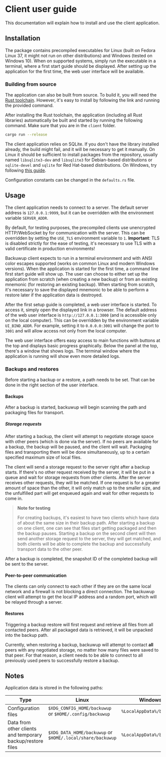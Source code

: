 # Client user guide

This documentation will explain how to install and use the client application.

## Installation
The package contains precompiled executables for Linux (built on Fedora Linux 37, it might not run on other distributions) and Windows (tested on Windows 10). When on supported systems, simply run the executable in a terminal, where a first start guide should be displayed. After setting up the application for the first time, the web user interface will be available.

### Building from source
The application can also be built from source. To build it, you will need the [Rust toolchain](https://www.rust-lang.org/tools/install). However, it's easy to install by following the link and running the provided command.

After installing the Rust toolchain, the application (including all Rust libraries) automatically be built and started by running the following command. Make sure that you are in the `client` folder.

```bash
cargo run --release
```

The client application relies on SQLite. If you don't have the library installed already, the build might fail, and it will be necessary to get it manually. On Linux it should be sufficient to install packages from the repository, usually named `libsqlite3-dev` and `libsqlite3` for Debian-based distributions or `sqlite-devel` and `sqlite` for Red Hat-based distributions. On Windows, try following [this guide](https://github.com/rusqlite/rusqlite#notes-on-building-rusqlite-and-libsqlite3-sys).

Configuration constants can be changed in the `defaults.rs` file.
## Usage
The client application needs to connect to a server. The default server address is `127.0.0.1:9999`, but it can be overridden with the environment variable `SERVER_ADDR`.

By default, for testing purposes, the precompiled clients use unencrypted HTTP/WebSocket by for communication with the server. This can be overridden by setting the `USE_TLS` environment variable to `1`. **Important**: TLS is disabled strictly for the ease of testing, it's necessary to use TLS with a valid certificate in production environments! 

Backuwup client expects to run in a terminal environment and with ANSI color escapes supported (works on common Linux and modern Windows versions). When the application is started for the first time, a command line first start guide will show up. The user can choose to either set up the application from scratch (when creating a new backup) or from an existing mnemonic (for restoring an existing backup). When starting from scratch, it's necessary to save the displayed mnemonic to be able to perform a restore later if the application data is destroyed.

After the first setup guide is completed, a web user interface is started. To access it, simply open the displayed link in a browser. The default address of the web user interface is `http://127.0.0.1:3000` (and is accessible only on the local computer). This can be overridden by the environment variable `UI_BIND_ADDR`. For example, setting it to `0.0.0.0:3001` will change the port to `3001` and will allow access not only from the local computer.

The web user interface offers easy access to main functions with buttons at the top and displays basic progress graphically. Below the panel at the top, there's a window that shows logs. The terminal window where the application is running will show even more detailed logs.

### Backups and restores
Before starting a backup or a restore, a path needs to be set. That can be done in the right section of the user interface. 

#### Backups
After a backup is started, backuwup will begin scanning the path and packaging files for transport.

##### Storage requests
After starting a backup, the client will attempt to negotiate storage space with other peers (which is done via the server). If no peers are available for a backup, the backup will be paused, and the client will wait. Packaging files and transporting them will be done simultaneously, up to a certain specified maximum size of local files. 

The client will send a storage request to the server right after a backup starts. If there's no other request received by the server, it will be put in a queue and wait for storage requests from other clients. After the server receives other requests, they will be matched. If one request is for a greater amount of space than the other, it will only match up to the smaller size, and the unfulfilled part will get enqueued again and wait for other requests to come in.

> **Note for testing**
> 
> For creating backups, it's easiest to have two clients which have data of about the same size in their backup path. After starting a backup on one client, one can see that files start getting packaged and then the backup pauses. Starting a backup on the second client will then send another storage request to the server, they will get matched, and both clients will be able to complete the backup and successfully transport data to the other peer.

After a backup is completed, the snapshot ID of the completed backup will be sent to the server.

#### Peer-to-peer communication
The clients can only connect to each other if they are on the same local network and a firewall is not blocking a direct connection. The backuwup client will attempt to get the local IP address and a random port, which will be relayed through a server. 

#### Restores
Triggering a backup restore will first request and retrieve all files from all contacted peers. After all packaged data is retrieved, it will be unpacked into the backup path.

Currently, when restoring a backup, backuwup will attempt to contact **all** peers with any negotiated storage, no matter how many files were saved to that peer. For that reason, a client needs to be able to connect to all previously used peers to successfully restore a backup.

## Notes
Application data is stored in the following paths:

|Type|Linux|Windows|
|----|-----|--------|
|Configuration files|`$XDG_CONFIG_HOME/backuwup` or `$HOME/.config/backuwup`|`%LocalAppData%/backuwup`|
|Data from other clients and temporary backup/restore files|`$XDG_DATA_HOME/backuwup` or `$HOME/.local/share/backuwup`|`%LocalAppData%/backuwup`|
